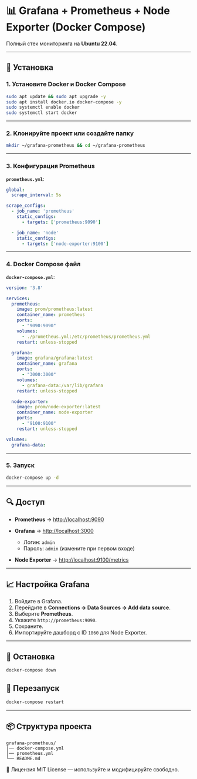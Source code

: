 # 📊 Grafana + Prometheus + Node Exporter (Docker Compose)

Полный стек мониторинга на **Ubuntu 22.04**.

---

## 🚀 Установка

### 1. Установите Docker и Docker Compose
```bash
sudo apt update && sudo apt upgrade -y
sudo apt install docker.io docker-compose -y
sudo systemctl enable docker
sudo systemctl start docker

````

---

### 2. Клонируйте проект или создайте папку

```bash
mkdir ~/grafana-prometheus && cd ~/grafana-prometheus
```

---

### 3. Конфигурация Prometheus

**`prometheus.yml`**:

```yaml
global:
  scrape_interval: 5s

scrape_configs:
  - job_name: 'prometheus'
    static_configs:
      - targets: ['prometheus:9090']

  - job_name: 'node'
    static_configs:
      - targets: ['node-exporter:9100']
```

---

### 4. Docker Compose файл

**`docker-compose.yml`**:

```yaml
version: '3.8'

services:
  prometheus:
    image: prom/prometheus:latest
    container_name: prometheus
    ports:
      - "9090:9090"
    volumes:
      - ./prometheus.yml:/etc/prometheus/prometheus.yml
    restart: unless-stopped

  grafana:
    image: grafana/grafana:latest
    container_name: grafana
    ports:
      - "3000:3000"
    volumes:
      - grafana-data:/var/lib/grafana
    restart: unless-stopped

  node-exporter:
    image: prom/node-exporter:latest
    container_name: node-exporter
    ports:
      - "9100:9100"
    restart: unless-stopped

volumes:
  grafana-data:
```

---

### 5. Запуск

```bash
docker-compose up -d
```

---

## 🔍 Доступ

* **Prometheus** → [http://localhost:9090](http://localhost:9090)
* **Grafana** → [http://localhost:3000](http://localhost:3000)

  * Логин: `admin`
  * Пароль: `admin` (измените при первом входе)
* **Node Exporter** → [http://localhost:9100/metrics](http://localhost:9100/metrics)

---

## 📈 Настройка Grafana

1. Войдите в Grafana.
2. Перейдите в **Connections → Data Sources → Add data source**.
3. Выберите **Prometheus**.
4. Укажите `http://prometheus:9090`.
5. Сохраните.
6. Импортируйте дашборд с ID `1860` для Node Exporter.

---

## 🛑 Остановка

```bash
docker-compose down
```

## 🔄 Перезапуск

```bash
docker-compose restart
```

---

## 📦 Структура проекта

```
grafana-prometheus/
│── docker-compose.yml
│── prometheus.yml
└── README.md
```
📜 Лицензия
MIT License — используйте и модифицируйте свободно.
